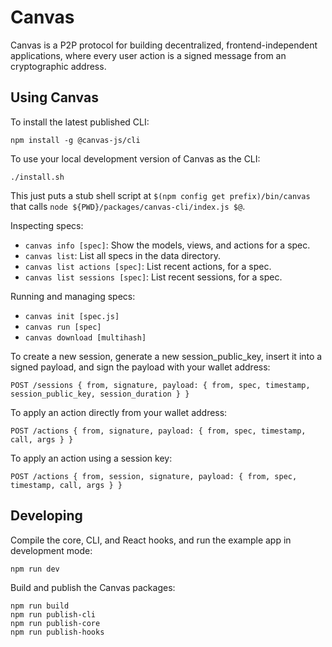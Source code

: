# Canvas

Canvas is a P2P protocol for building decentralized, frontend-independent applications,
where every user action is a signed message from an cryptographic address.

## Using Canvas

To install the latest published CLI:

```
npm install -g @canvas-js/cli
```

To use your local development version of Canvas as the CLI:

```
./install.sh
```

This just puts a stub shell script at `$(npm config get prefix)/bin/canvas` that calls `node ${PWD}/packages/canvas-cli/index.js $@`.

Inspecting specs:

- `canvas info [spec]`: Show the models, views, and actions for a spec.
- `canvas list`: List all specs in the data directory.
- `canvas list actions [spec]`: List recent actions, for a spec.
- `canvas list sessions [spec]`: List recent sessions, for a spec.

Running and managing specs:

- `canvas init [spec.js]`
- `canvas run [spec]`
- `canvas download [multihash]`

To create a new session, generate a new session_public_key, insert it
into a signed payload, and sign the payload with your wallet address:

```
POST /sessions { from, signature, payload: { from, spec, timestamp, session_public_key, session_duration } }
```

To apply an action directly from your wallet address:

```
POST /actions { from, signature, payload: { from, spec, timestamp, call, args } }
```

To apply an action using a session key:

```
POST /actions { from, session, signature, payload: { from, spec, timestamp, call, args } }
```

## Developing

Compile the core, CLI, and React hooks, and run the example app in development mode:

```
npm run dev
```

Build and publish the Canvas packages:

```
npm run build
npm run publish-cli
npm run publish-core
npm run publish-hooks
```
